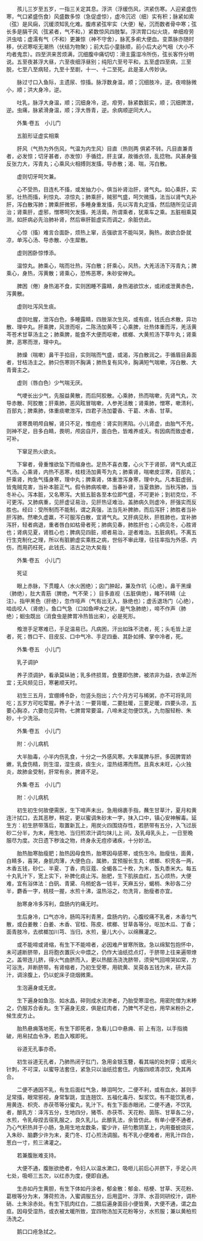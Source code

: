 <!-- { "loadSidebar": true } -->
　　孩儿三岁至五岁，一指三关定其息。浮洪（浮缓伤风，洪紧伤寒。人迎紧盛伤寒，气口紧盛伤食）风盛数多惊（急促虚惊），虚冷沉迟（细）实有积；脉紧如索（弦）是风痫，沉缓须知乳化难。腹疼紧弦牢实（大便）秘，沉而数者骨中寒；弦长多是膈干风（弦紧者，气不和，）紧数惊风四肢掣。浮洪胃口似火烧，单细疳劳洪虫啮；虚濡有气（不和）更兼惊（神不守舍），脉芤多痢大便血。变蒸脉亦随时移，伏迟寒呕无潮热（伏结为物聚）；前大后小童脉顺，前小后大必气咽（大小不均者鬼祟）。四至洪来苦烦满，沉细腹中痛切切：滑主露湿冷所伤，弦长客忤分明说。五至夜甚浮大昼，六至夜细浮昼别；纯阳六至号平和，五至虚四至病，三至脱，七至八至病轻，九至十至剧，十一、十二至死。此是圣人传妙诀。

　　脉过寸口入鱼际，主遗尿、惊搐。脉浮数身温，顺；沉细肢冷，逆。夜啼脉微小，顺；洪大身冷，逆。

　　吐乳，脉浮大身温，顺；沉细身冷，逆。疳劳，脉紧数脏实，顺；沉细脾泄，逆。虫痛，脉紧滑身温，顺；浮大唇青，逆。余病顺逆同大人。

　　外集·卷五　小儿门

　　五脏形证虚实相乘

　　肝风（气热为外伤风，气温为内生风）目直（热则两 俱紧不转。凡目直兼青者，必发惊；切牙甚者，亦发惊）手循捻，肝主谋，故循衣领，乱捻物。风甚身强反张力大，泻青丸；心乘风火相搏则发搐，导赤散；渴、喘，泻白散。

　　虚则切牙呵欠兼。

　　心不受热，目连札不搐，或发抽力小，俱当补肾治肝，肾气丸。如心乘肝，实邪，壮热而搐，利惊丸、凉惊丸；肺乘肝，贼邪气盛，呵欠微搐，法当以肾气丸补肝，泻白散泻肺；脾乘肝微邪，多睡身重发搐，先以泻青丸定搐，然后随所见证调治；肾乘肝，虚邪，憎寒呵欠发搐，羌活膏。所谓乘者，犹乘车之乘。五脏相乘莫测，如肝病必先治肺补肾，然后审肝脏虚实而调之，余脏仿此。

　　心惊（搐）难言合面卧，烦热上窜，舌强欲言不能叫哭，胸热，故欲合卧就凉，单泻心汤、导赤散、小生犀散。

　　虚则困卧惊悸添。

　　温惊丸。肺乘心，喘而壮热，泻白散；肝乘心，风热，大羌活汤下泻青丸；脾乘心，身热，泻黄散；肾乘心，恐怖恶寒，朱砂安神丸。

　　脾困（倦）身热渴不食，实则困睡不露睛，身热渴欲饮水，或闭或泄黄赤色，泻黄散。

　　虚则吐泻风生痰。

　　虚则吐腥，泄泻白色，多睡露睛，四肢渐次生风，或有痰，钱氏白术散，异功散、理中丸。肝乘脾，风泄而呕，二陈汤加黄芩；心乘脾，壮热体重而泻，羌活黄芩苍术甘草汤主之；肺乘脾，能食不大便而呕嗽，槟榔、大黄煎汤下葶牛丸；肾乘脾，恶寒而泄，理中丸。

　　肺燥（喘嗽）鼻干手掐目，实则喘而气盛，或渴，泻白散润之。手循眉目鼻面者，甘桔汤主之。肺只伤寒则不胸满；肺热复有风冷，胸满短气喘嗽，泻白散、大青膏主之。

　　虚则（唇白色）少气喘无厌。

　　气哽长出少气，先服益黄散，而后阿胶散。心乘肺，热而喘嗽，先肾气丸，次导赤散、阿胶散；肝乘肺，恶风眩冒喘嗽，人参羌活散；肾乘肺，憎寒，嗽清利，百部丸；脾乘肺，体重痰嗽泄泻，四君子汤加藿香、干葛、木香、甘草。

　　肾寒畏明颅自解，肾只不足，惟痘疮：肾实则黑陷。小儿肾虚，由胎气不充，则神不足，目多白睛，畏明，颅囟自开，面白色，皆难养或夭。有因病而致虚者，可补。

　　下窜足热火欲炎。

　　下窜者，骨重惟欲坠下而缩身也。足热不喜衣覆，心火下于肾部，肾气丸或正气汤。心乘肾，内热不恶寒，桂枝汤加黄芩为丸；肺乘肾，喘嗽皮涩寒，百部丸；肝乘肾，拘急气搐身寒，理中丸；脾乘肾，体重泄泻身寒，理中丸。凡本脏虚弱，皆鬼贼克害，当补本脏正气。假令肺病咳嗽，当春补肾，当夏救肺，当秋泻肺，当冬补心。泻本脏，又名寒泻。大抵五脏各至本位即气盛，不可更补；到初克位，不可更泻。又肺病重，见肝虚证易治，见肝热证难治。盖肺病久则虚冷，肝强实而反胜也。经曰：受所制而不能制，谓之真强，法当先补脾肺，而后泻肝；肺胜者当补肝泻肺。然嗽久虚羸，不可服泻白散，宜肾气丸。又肝病见秋，肝胜肺也，宜补肺泻肝，轻者病退，重者唇白如枯骨者死；肺病见春，肺胜肝也；心病见冬，心胜肾也；肾病见夏，肾胜心也；脾病见四脏，顺者易治，逆者难治。五脏病机，不离五行生克制化之理，所以有脏腑虚实乘胜之病，世俗不审此理，往往率指为外感、内伤，而用药枉死，此钱氏、洁古之功大矣哉！

　　外集·卷五　小儿门

　　死证

　　眼上赤脉，下贯瞳人（水火困绝）；囟门肿起，兼及作坑（心绝）。鼻干黑燥（肺绝），肚大青筋（脾绝，气不荣；）目多直视（五脏俱绝），睹不转睛（止注）。指甲黑色（肝绝），忽作哑声（气有出无入，脉绝也）；虚舌退场门（心绝），啮齿咬人（肾绝）。鱼口气急（口如鱼呷水之状，是气急肺绝），啼不作声（肺绝）；蛔虫既出（消食虫是脾胃冷热皆出来），必是死形。

　　飧泄手足寒难已，手足温易已。凡病困，汗出如珠不流者，死；头毛皆上逆者，死；唇口干、目皮反、口中气冷、手足四垂、其卧如缚、掌中冷者，死。

　　外集·卷五　小儿门

　　乳子调护

　　养子须调护，看承莫纵驰；乳多终损胃。食壅即伤脾，被浓非为益，衣单正所宜；无风频见日，寒暑顺天时。

　　初生三五月，宜绷缚令卧，勿竖头抱出；六个月方可与稀粥，亦不可将乳同吃；五岁方可吃荤腥。养子十法：一要背暖，二要肚暖，三要足暖，四要头凉，五要心胸凉，六要勿见异物，七脾胃常要温，八啼未定勿便饮乳，九勿服轻粉、朱砂，十少洗浴。

　　外集·卷五　小儿门

　　附：小儿病机

　　大半胎毒，小半内伤乳食，十分之一外感风寒。大率属脾与肝。多因脾胃娇嫩，乳食伤精，则生湿，湿生痰，痰生火，湿热结滞而然。且真水未旺，心火独炎，故肺金受制，肝常有余，脾肾不足。

　　外集·卷五　小儿门

　　附：小儿病机

　　初生初生何故便需医，生下啼声未出，急用绵裹手指，蘸生甘草汁，夏月和黄连汁拭口，去其恶秽，稍定，更以蜜调朱砂末一字，抹入口中，镇心安神解毒。延生方：初生脐带落后，取置新瓦上，用炭火四围烧存性，若脐带有五分，入飞过辰砂二分半，为末，用生地、当归煎浓汁调匀抹儿上 间，及乳母乳头上，一日至晚服尽为度。次日遗下秽浊之物，终身永无痘疹诸疾，十分妙法。

　　胎热胎寒胎瘦肥；胎热因母食热，胎寒因母感寒，或伤生冷。胎瘦怯，面黄，白睛多，喜哭，身肌肉薄，大便色白，属肺，宜预服长生丸：槟榔、枳壳各一两，木香五钱，砂仁、半夏、丁香，肉豆蔻、全蝎各二十枚，为末，饭丸黍米大。每五十丸乳汁下，宽上实下，补脾化痰止泻。胎肥，生下肌肤血红，五心烦热，大便难，宜有浴体法：白矾、青黛、乌梢蛇各一钱半，天麻五分，蝎梢、朱砂各二分半，麝香一字，桃枝一握，水煎十沸，温热浴之，勿洗背，胎瘦者亦宜。

　　胎寒身冷多泻利，盘肠内钓痛无时。

　　生后身冷，口气亦冷，肠鸣泻利青黑，盘肠内钓，心腹绞痛不乳者，木香匀气散，或白姜散：白姜、木香、官桂、陈皮、槟榔、甘草各等分。呕加木瓜、丁香；面青肢冷，去槟榔加川芎、当归，水煎，量儿大小，以绵蘸灌之。

　　或不能啼或肾缩，有生下不能啼者，必因难产冒寒所致。急以绵絮包抱怀中，未可遽断脐带，且将胞衣置灰火中煨之，仍作大油纸捻点灯，于脐带上往来遍带燎之。盖带连儿脐，得火气由脐而入，更以热醋汤浇洗脐带，须臾气回啼哭如常，方可浴洗，并断脐带。有肾缩者，乃初生受寒，用硫黄、吴萸各五钱为末，研大蒜汁，调涂腹上，仍以蛇床子烧烟微熏。

　　生泡遍身或无皮。

　　生下遍身如鱼泡、如水晶，碎则成水流渗者，乃胎受寒湿也。用密陀僧为末糁之，仍服苏合香丸。生下遍身无皮，俱是红肉者，乃脾气不足也，用早米粉扑之，候生皮方止。

　　胎热悬痈落地死，有生下即死者，急看儿口中悬痈、前 上有泡，以手指摘破，用帛拭血令净，若血入喉即死。

　　谷道无孔事亦奇。

　　初生谷道无孔者，乃肺热闭于肛门，急用金银玉簪，看其端的处刺穿；或用火针刺，不可深，以蜜导法套住，紧急只以油纸捻套住。内服四顺清凉饮，免其再合。

　　二便不通因不乳，有生后面红气急，眵泪呵欠，二便不利，或有血水，甚则手足常搐，眼常邪视，身常掣跳，宜连翘饮、五福化毒丹、梨浆饮。有不能饮乳者，用黄连、枳壳、赤茯苓等分蜜丸，乳汁下。有生下面赤眼闭，二便不通，不饮乳者，酿乳方：泽泻五分，生地四分，猪苓、赤茯苓、天花粉、茵陈、甘草各二分，水煎，令乳母捏去宿乳服之，良久乳儿。此酿乳法，余皆仿此。有单小便不通者，乃心气积热并于小肠，急用生地龙数条，蜜少许，研匀敷阴茎上，内用蚕蜕烧灰，入朱砂、脑麝少许为末，麦门冬、灯心煎汤调服。有不乳小便难者，用乳汁四合，葱白一寸，煎三沸灌之。

　　若兼腹胀难支持。

　　大便不通，腹胀欲绝者，令妇人以温水漱口，吸咂儿前后心并脐下，手足心共七处，吸咂三五次，以红赤为度，便即自通。

　　生赤如丹生黄胆，有生下体如丹涂者，郁金散：郁金、桔梗、甘草、天花粉、葛根等分为末，薄荷煎汤，入蜜调服五分，后用蓝叶、浮萍、水苔同研绞汁，调朴硝、土朱涂赤处。有生下肌肉红白，二腊后遍身面目小便皆黄，大便不通，谓之血疸。因母受湿热，或衣被太暖所致，宜四物汤加天花粉等分，水煎服；兼以黄柏煎汤洗之。

　　鹅口口疮急拭之。

